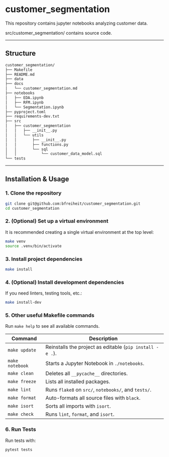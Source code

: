 # customer_segmentation

This repository contains jupyter notebooks analyzing customer data.

src/customer_segmentation/ contains source code.

---

## Structure
```bash
customer_segmentation/
├── Makefile
├── README.md
├── data
├── docs
│   └── customer_segmentation.md
├── notebooks
│   ├── EDA.ipynb
│   ├── RFM.ipynb
│   └── Segmentation.ipynb
├── pyproject.toml
├── requirements-dev.txt
├── src
│   ├── customer_segmentation
│   │   ├── __init__.py
│   │   └── utils
│   │       ├── __init__.py
│   │       ├── functions.py
│   │       └── sql
│   │           └── customer_data_model.sql
└── tests
```

---

## Installation & Usage

### 1. Clone the repository

```bash
git clone git@github.com:bfreiheit/customer_segmentation.git
cd customer_segmentation
```
### 2. (Optional) Set up a virtual environment
It is recommended creating a single virtual environment at the top level:
```bash
make venv
source .venv/bin/activate
```
### 3. Install project dependencies
```bash
make install
```
### 4. (Optional) Install development dependencies
If you need linters, testing tools, etc.:
```bash
make install-dev
```
### 5. Other useful Makefile commands

Run `make help` to see all available commands.

| Command         | Description                                                  |
|-----------------|--------------------------------------------------------------|
| `make update`   | Reinstalls the project as editable (`pip install -e .`).     |
| `make notebook` | Starts a Jupyter Notebook in `./notebooks`.                  |
| `make clean`    | Deletes all `__pycache__` directories.                       |
| `make freeze`   | Lists all installed packages.                                |
| `make lint`     | Runs `flake8` on `src/`, `notebooks/`, and `tests/`.         |
| `make format`   | Auto-formats all source files with `black`.                  |
| `make isort`    | Sorts all imports with `isort`.                              |
| `make check`    | Runs `lint`, `format`, and `isort`.                          |

### 6. Run Tests
Run tests with:
```bash
pytest tests
